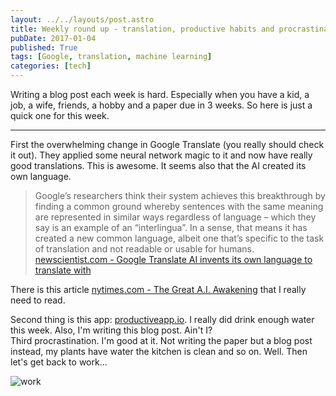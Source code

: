 ```yaml
---
layout: ../../layouts/post.astro
title: Weekly round up - translation, productive habits and procrastination
pubDate: 2017-01-04
published: True
tags: [Google, translation, machine learning]
categories: [tech]
---
```


Writing a blog post each week is hard. Especially when you have a kid, a job, a wife, friends, a hobby and a paper due in 3 weeks. So here is just a quick one for this week.

---

First the overwhelming change in Google Translate (you really should check it out). They applied some neural network magic to it and now have really good translations. This is awesome. It seems also that the AI created its own language.

> Google’s researchers think their system achieves this breakthrough by finding a common ground whereby sentences with the same meaning are represented in similar ways regardless of language – which they say is an example of an “interlingua”. In a sense, that means it has created a new common language, albeit one that’s specific to the task of translation and not readable or usable for humans.  
> [newscientist.com - Google Translate AI invents its own language to translate with](https://www.newscientist.com/article/2114748-google-translate-ai-invents-its-own-language-to-translate-with/)

There is this article [nytimes.com - The Great A.I. Awakening](https://www.nytimes.com/2016/12/14/magazine/the-great-ai-awakening.html?_r=1) that I really need to read.

Second thing is this app: [productiveapp.io](https://productiveapp.io/). I really did drink enough water this week. Also, I'm writing this blog post. Ain't I?  
Third procrastination. I'm good at it. Not writing the paper but a blog post instead, my plants have water the kitchen is clean and so on. Well. Then let's get back to work…

![work](https://i.giphy.com/heK9M5vuUcloY.gif)
